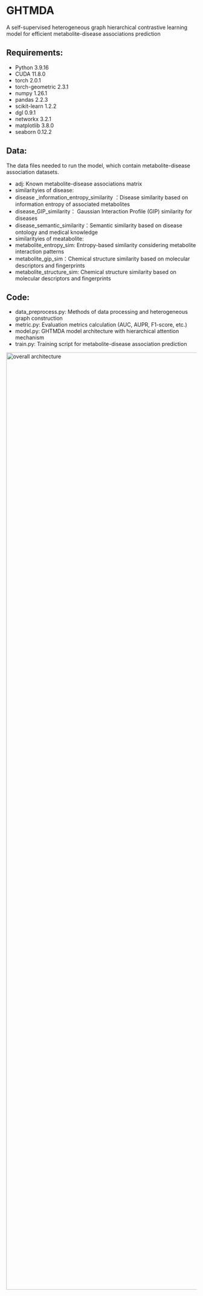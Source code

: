 # GHTMDA
A self-supervised heterogeneous graph hierarchical contrastive learning model for efficient metabolite-disease associations prediction

## Requirements:
- Python 3.9.16
- CUDA 11.8.0
- torch 2.0.1
- torch-geometric 2.3.1
- numpy 1.26.1
- pandas 2.2.3
- scikit-learn 1.2.2
- dgl 0.9.1
- networkx 3.2.1
- matplotlib 3.8.0
- seaborn 0.12.2

## Data:
The data files needed to run the model, which contain metabolite-disease association datasets.
- adj: Known metabolite-disease associations matrix
- similarityies of disease:
- disease _information_entropy_similarity ：Disease similarity based on information entropy of associated metabolites
- disease_GIP_similarity： Gaussian Interaction Profile (GIP) similarity for diseases
- disease_semantic_similarity：Semantic similarity based on disease ontology and medical knowledge
- similarityies of meatabolite:
- metabolite_entropy_sim: Entropy-based similarity considering metabolite interaction patterns
- metabolite_gip_sim：Chemical structure similarity based on molecular descriptors and fingerprints
- metabolite_structure_sim: Chemical structure similarity based on molecular descriptors and fingerprints

## Code:
- data_preprocess.py: Methods of data processing and heterogeneous graph construction
- metric.py: Evaluation metrics calculation (AUC, AUPR, F1-score, etc.)
- model.py: GHTMDA model architecture with hierarchical attention mechanism
- train.py: Training script for metabolite-disease association prediction

<img width="4383" height="2475" alt="overall architecture" src="https://github.com/user-attachments/assets/98297c55-c721-4322-893b-3bea56dff943" />
